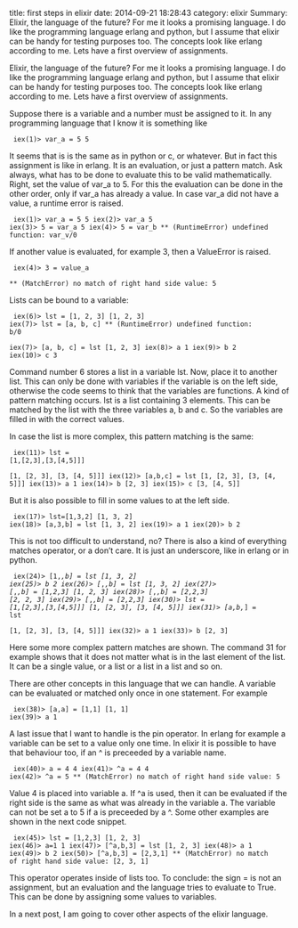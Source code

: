 title: first steps in elixir
date: 2014-09-21 18:28:43
category: elixir
Summary: Elixir, the language of the future? For me it looks a promising language. I do like the programming language erlang and python, but I assume that elixir can be handy for testing purposes too. The concepts look like erlang according to me. Lets have a first overview of assignments.

Elixir, the language of the future? For me it looks a promising language. I do like the programming language erlang and python, but I assume that elixir can be handy for testing purposes too. The concepts look like erlang according to me. Lets have a first overview of assignments.

Suppose there is a variable and a number must be assigned to it. In any programming language that I know it is something like

<code class="elixir"><pre>
iex(1)> var_a = 5
5
</pre></code>

It seems that is is the same as in python or c, or whatever. But in fact this assignment is like in erlang. It is an evaluation, or just a pattern match. Ask always, what has to be done to evaluate this to be valid mathematically. Right, set the value of var_a to 5. For this the evaluation can be done in the other order, only if var_a has already a value. In case var_a did not have a value, a runtime error is raised.

<code class="elixir"><pre>
iex(1)> var_a = 5
5
iex(2)> var_a
5
iex(3)> 5 = var_a
5
iex(4)> 5 = var_b
** (RuntimeError) undefined function: var_v/0
</pre></code>

If another value is evaluated, for example 3, then a ValueError is raised.

<code class="elixir"><pre>
iex(4)> 3 = value_a    
** (MatchError) no match of right hand side value: 5
</pre></code>

Lists can be bound to a variable:

<code class="elixir"><pre>
iex(6)> lst = [1, 2, 3]
[1, 2, 3]
iex(7)> lst = [a, b, c]
** (RuntimeError) undefined function: b/0    
iex(7)> [a, b, c] = lst
[1, 2, 3]
iex(8)> a
1
iex(9)> b
2
iex(10)> c
3
</pre></code>

Command number 6 stores a list in a variable lst.  Now, place it to another list. This can only be done with variables if the variable is on the left side, otherwise the code seems to think that the variables are functions. A kind of pattern matching occurs. lst is a list containing 3 elements. This can be matched by the list with the three variables a, b and c. So the variables are filled in with the correct values.

In case the list is more complex, this pattern matching is the same:

<code class="elixir"><pre>
iex(11)> lst = [1,[2,3],[3,[4,5]]]  
[1, [2, 3], [3, [4, 5]]]
iex(12)> [a,b,c] = lst
[1, [2, 3], [3, [4, 5]]]
iex(13)> a
1
iex(14)> b
[2, 3]
iex(15)> c
[3, [4, 5]]
</pre></code>

But it is also possible to fill in some values to at the left side.

<code class="elixir"><pre>
iex(17)> lst=[1,3,2]
[1, 3, 2]
iex(18)> [a,3,b] = lst
[1, 3, 2]
iex(19)> a
1
iex(20)> b
2
</pre></code>

This is not too difficult to understand, no? There is also a kind of everything matches operator, or a don’t care. It is just an underscore, like in erlang or in python.

<code class="elixir"><pre>
iex(24)> [1,_,b] = lst
[1, 3, 2]
iex(25)> b
2
iex(26)> [_,_,b] = lst
[1, 3, 2]
iex(27)> [_,_,b] = [1,2,3]
[1, 2, 3]
iex(28)> [_,_,b] = [2,2,3]
[2, 2, 3]
iex(29)> [_,_,b] = [2,2,3]
iex(30)> lst = [1,[2,3],[3,[4,5]]]
[1, [2, 3], [3, [4, 5]]]
iex(31)> [a,b,_] = lst            
[1, [2, 3], [3, [4, 5]]]
iex(32)> a
1
iex(33)> b
[2, 3]
</pre></code>

Here some more complex pattern matches are shown. The command 31 for example shows that it does not matter what is in the last element of the list. It can be a single value, or a list or a list in a list and so on.

There are other concepts in this language that we can handle. A variable can be evaluated or matched only once in one statement. For example

<code class="elixir"><pre>
iex(38)> [a,a] = [1,1]
[1, 1]
iex(39)> a
1
</pre></code>

A last issue that I want to handle is the pin operator. In erlang for example a variable can be set to a value only one time. In elixir it is possible to have that behaviour too, if an ^ is preceeded by a variable name.

<code class="elixir"><pre>
iex(40)> a = 4
4
iex(41)> ^a = 4
4
iex(42)> ^a = 5
** (MatchError) no match of right hand side value: 5
</pre></code>

Value 4 is placed into variable a. If ^a is used, then it can be evaluated if the right side is the same as what was already in the variable a. The variable can not be set a to 5 if a is preceeded by a ^. Some other examples are shown in the next code snippet.

<code class="elixir"><pre>
iex(45)> lst = [1,2,3]
[1, 2, 3]
iex(46)> a=1
1
iex(47)> [^a,b,3] = lst
[1, 2, 3]
iex(48)> a
1
iex(49)> b
2
iex(50)> [^a,b,3] = [2,3,1]
** (MatchError) no match of right hand side value: [2, 3, 1]
</pre></code>
This operator operates inside of lists too. To conclude: the sign = is not an assignment, but an evaluation and the language tries to evaluate to True. This can be done by assigning some values to variables.

In a next post, I am going to cover other aspects of the elixir language.
